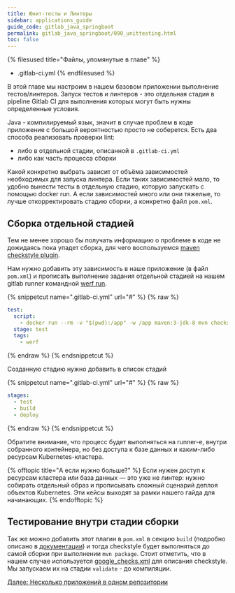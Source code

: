 ```yaml
---
title: Юнит-тесты и Линтеры
sidebar: applications_guide
guide_code: gitlab_java_springboot
permalink: gitlab_java_springboot/090_unittesting.html
toc: false
---
```


{% filesused title="Файлы, упомянутые в главе" %}
- .gitlab-ci.yml
{% endfilesused %}

В этой главе мы настроим в нашем базовом приложении выполнение тестов/линтеров. Запуск тестов и линтеров - это отдельная стадия в pipelinе Gitlab CI для выполнения которых могут быть нужны определенные условия.

Java - компилируемый язык, значит в случае проблем в коде приложение с большой вероятностью просто не соберется. 
Есть два способа реализовать проверки lint:

* либо в отдельной стадии, описанной в `.gitlab-ci.yml`
* либо как часть процесса сборки

Какой конкретно выбрать зависит от объёма зависимостей необходимых для запуска линтера. Если таких зависимостей мало, то удобно вынести тесты в отдельную стадию, которую запускать с помощью docker run. А если зависимостей много или они тяжелые, то лучше откорректировать стадию сборки, а конкретно файл `pom.xml`.

## Сборка отдельной стадией

Тем не менее хорошо бы получать информацию о проблеме в коде не дожидаясь пока упадет сборка, для чего воспользуемся  [maven checkstyle plugin](https://maven.apache.org/plugins/maven-checkstyle-plugin/usage.html).

Нам нужно добавить эту зависимость в наше приложение (в файл `pom.xml`) и прописать выполнение задания отдельной стадией на нашем gitlab runner командной [werf run](https://ru.werf.io/documentation/cli/main/run.html).

{% snippetcut name=".gitlab-ci.yml" url="#" %}
{% raw %}
```yaml
test:
  script:
    - docker run --rm -v "$(pwd):/app" -w /app maven:3-jdk-8 mvn checkstyle:checkstyle
  stage: test
  tags:
    - werf
```
{% endraw %}
{% endsnippetcut %}

Созданную стадию нужно добавить в список стадий

{% snippetcut name=".gitlab-ci.yml" url="#" %}
{% raw %}
```yaml
stages:
  - test
  - build
  - deploy
```
{% endraw %}
{% endsnippetcut %}

Обратите внимание, что процесс будет выполняться на runner-е, внутри собранного контейнера, но без доступа к базе данных и каким-либо ресурсам Kubernetes-кластера.

{% offtopic title="А если нужно больше?" %}
Если нужен доступ к ресурсам кластера или база данных — это уже не линтер: нужно собирать отдельный образ и прописывать сложный сценарий деплоя объектов Kubernetes. Эти кейсы выходят за рамки нашего гайда для начинающих.
{% endofftopic %}


## Тестирование внутри стадии сборки

Так же можно добавить этот плагин в `pom.xml` в секцию `build` (подробно описано в [документации](https://maven.apache.org/plugins/maven-checkstyle-plugin/usage.html)) и тогда checkstyle будет выполняться до самой сборки при выполнении `mvn package`. Стоит отметить, что в нашем случае используется [google_checks.xml](https://github.com/checkstyle/checkstyle/blob/master/src/main/resources/google_checks.xml) для описания checkstyle. Мы запускаем их на стадии `validate` - до компиляции.

<div>
    <a href="110_multipleapps.html" class="nav-btn">Далее: Несколько приложений в одном репозитории</a>
</div>
